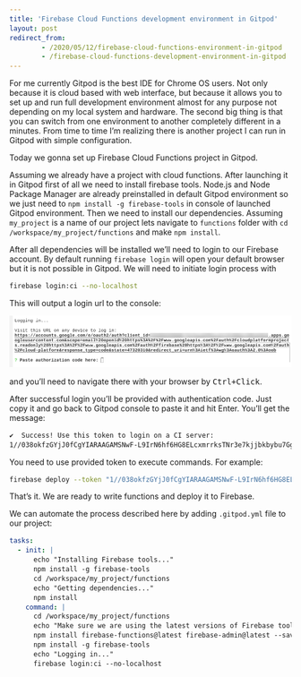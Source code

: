 ```yaml
---
title: 'Firebase Cloud Functions development environment in Gitpod'
layout: post
redirect_from:
        - /2020/05/12/firebase-cloud-functions-environment-in-gitpod
        - /firebase-cloud-functions-development-environment-in-gitpod
---
```


For me currently Gitpod is the best IDE for Chrome OS users. Not only because it is cloud based with web interface, but because it allows you to set up and run full development environment almost for any purpose not depending on my local system and hardware. The second big thing is that you can switch from one environment to another completely different in a minutes. From time to time I’m realizing there is another project I can run in Gitpod with simple configuration.

Today we gonna set up Firebase Cloud Functions project in Gitpod.

Assuming we already have a project with cloud functions. After launching it in Gitpod first of all we need to install firebase tools. Node.js and Node Package Manager are already preinstalled in default Gitpod environment so we just need to `npm install -g firebase-tools` in console of launched Gitpod environment. Then we need to install our dependencies. Assuming `my_project` is a name of our project lets navigate to `functions` folder with `cd /workspace/my_project/functions` and make `npm install`.

After all dependencies will be installed we’ll need to login to our Firebase account. By default running `firebase login` will open your default browser but it is not possible in Gitpod. We will need to initiate login process with

```bash
firebase login:ci --no-localhost
```

This will output a login url to the console:

![image](/img/firebase-cloud-functions-development-environment-in-gitpod/gitpod.io-2020.05.12-00_38_46.png)

and you’ll need to navigate there with your browser by <kbd>Ctrl+Click</kbd>.

After successful login you’ll be provided with authentication code. Just copy it and go back to Gitpod console to paste it and hit Enter. You’ll get the message:

```bash
✔  Success! Use this token to login on a CI server:
1//038okfzGYjJ0fCgYIARAAGAMSNwF-L9IrN6hf6HG8ELcxmrrksTNr3e7kjjbkbybu7GgjU7qQhMKHJjLGE6MSPeqWm_uPGVg
```

You need to use provided token to execute commands. For example:

```bash
firebase deploy --token "1//038okfzGYjJ0fCgYIARAAGAMSNwF-L9IrN6hf6HG8ELcxmrrksTNr3e7kjjbkbybu7GgjU7qQhMKHJjLGE6MSPeqWm_uPGVg"
```

That’s it. We are ready to write functions and deploy it to Firebase.

We can automate the process described here by adding `.gitpod.yml` file to our project:

```yaml
tasks:
  - init: |
      echo "Installing Firebase tools..."
      npm install -g firebase-tools
      cd /workspace/my_project/functions
      echo "Getting dependencies..."
      npm install
    command: |
      cd /workspace/my_project/functions
      echo "Make sure we are using the latest versions of Firebase tools and libraries..."
      npm install firebase-functions@latest firebase-admin@latest --save
      npm install -g firebase-tools
      echo "Logging in..."
      firebase login:ci --no-localhost
```